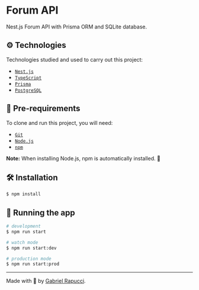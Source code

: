 # Forum API

Nest.js Forum API with Prisma ORM and SQLite database.

## ⚙️ Technologies

Technologies studied and used to carry out this project:

- [`Nest.js`](https://nestjs.com/)
- [`TypeScript`](https://www.typescriptlang.org/)
- [`Prisma`](https://www.prisma.io/)
- [`PostgreSQL`](https://www.postgresql.org/)

## 📝 Pre-requirements

To clone and run this project, you will need:

- [`Git`](https://git-scm.com/)
- [`Node.js`](https://nodejs.org/)
- [`npm`](https://www.npmjs.com/)

**Note:** When installing Node.js, npm is automatically installed. 🎉

## 🛠️ Installation

```bash
$ npm install
```

## 🏃 Running the app

```bash
# development
$ npm run start

# watch mode
$ npm run start:dev

# production mode
$ npm run start:prod
```

___

Made with 💚 by [Gabriel Rapucci](https://gabrielrapucci.com.br).
